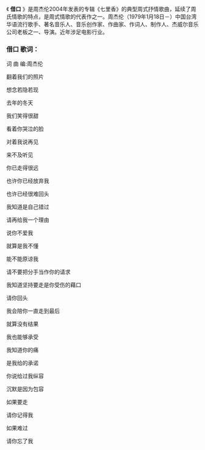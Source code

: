 

《 **借口**
》是周杰伦2004年发表的专辑《七里香》的典型周式抒情歌曲，延续了周氏情歌的特点，是周式情歌的代表作之一。周杰伦（1979年1月18日－）中国台湾华语流行歌手、著名音乐人、音乐创作家、作曲家、作词人、制作人、杰威尔音乐公司老板之一、导演。近年涉足电影行业。

### 借口 歌词：

词 曲 编:周杰伦

翻着我们的照片

想念若隐若现

去年的冬天

我们笑得很甜

看着你哭泣的脸

对着我说再见

来不及听见

你已走得很远

也许你已经放弃我

也许已经很难回头

我知道是自己错过

请再给我一个理由

说你不爱我

就算是我不懂

能不能原谅我

请不要把分手当作你的请求

我知道坚持要走是你受伤的藉口

请你回头

我会陪你一直走到最后

就算没有结果

我也能够承受

我知道你的痛

是我给的承诺

你说给过我纵容

沉默是因为包容

如果要走

请你记得我

如果难过

请你忘了我

